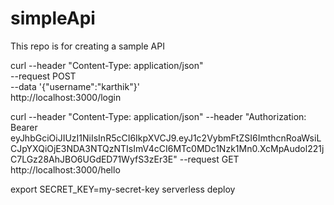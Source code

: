 # simpleApi
This repo is for creating a sample API 


curl --header "Content-Type: application/json" \
  --request POST \
  --data '{"username":"karthik"}' \
  http://localhost:3000/login

curl --header "Content-Type: application/json" --header "Authorization: Bearer eyJhbGciOiJIUzI1NiIsInR5cCI6IkpXVCJ9.eyJ1c2VybmFtZSI6ImthcnRoaWsiLCJpYXQiOjE3NDA3NTQzNTIsImV4cCI6MTc0MDc1Nzk1Mn0.XcMpAudol221jC7LGz28AhJBO6UGdED71WyfS3zEr3E" --request GET http://localhost:3000/hello


export SECRET_KEY=my-secret-key
serverless deploy

